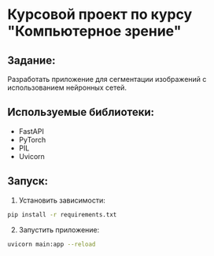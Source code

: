 # Курсовой проект по курсу "Компьютерное зрение"

## Задание:

Разработать приложение для сегментации изображений с использованием нейронных сетей.

## Используемые библиотеки:

- FastAPI
- PyTorch
- PIL
- Uvicorn

## Запуск:

1. Установить зависимости:

```bash
pip install -r requirements.txt
```

2. Запустить приложение:

```bash
uvicorn main:app --reload
```

